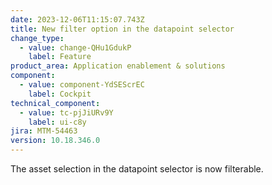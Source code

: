 ```yaml
---
date: 2023-12-06T11:15:07.743Z
title: New filter option in the datapoint selector
change_type:
  - value: change-QHu1GdukP
    label: Feature
product_area: Application enablement & solutions
component:
  - value: component-YdSEScrEC
    label: Cockpit
technical_component:
  - value: tc-pjJiURv9Y
    label: ui-c8y
jira: MTM-54463
version: 10.18.346.0
---
```

The asset selection in the datapoint selector is now filterable.
